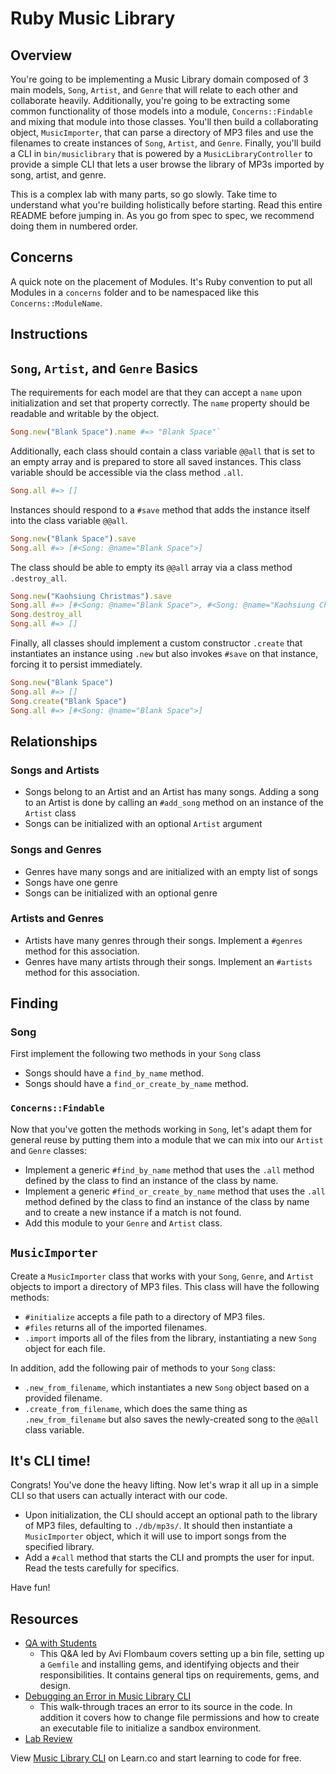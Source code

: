 # Ruby Music Library

## Overview

You're going to be implementing a Music Library domain composed of 3 main models, `Song`, `Artist`, and `Genre` that will relate to each other and collaborate heavily. Additionally, you're going to be extracting some common functionality of those models into a module, `Concerns::Findable` and mixing that module into those classes. You'll then build a collaborating object, `MusicImporter`, that can parse a directory of MP3 files and use the filenames to create instances of `Song`, `Artist`, and `Genre`. Finally, you'll build a CLI in `bin/musiclibrary` that is powered by a `MusicLibraryController` to provide a simple CLI that lets a user browse the library of MP3s imported by song, artist, and genre.

This is a complex lab with many parts, so go slowly. Take time to understand what you're building holistically before starting. Read this entire README before jumping in. As you go from spec to spec, we recommend doing them in numbered order.

## Concerns

A quick note on the placement of Modules. It's Ruby convention to put all Modules in a `concerns` folder and to be namespaced like this `Concerns::ModuleName`.

## Instructions

## `Song`, `Artist`, and `Genre` Basics

The requirements for each model are that they can accept a `name` upon initialization and set that property correctly. The `name` property should be readable and writable by the object.

```ruby
Song.new("Blank Space").name #=> "Blank Space"`
```

Additionally, each class should contain a class variable `@@all` that is set to an empty array and is prepared to store all saved instances. This class variable should be accessible via the class method `.all`.

```ruby
Song.all #=> []
```

Instances should respond to a `#save` method that adds the instance itself into the class variable `@@all`.

```ruby
Song.new("Blank Space").save
Song.all #=> [#<Song: @name="Blank Space">]
```

The class should be able to empty its `@@all` array via a class method `.destroy_all`.

```ruby
Song.new("Kaohsiung Christmas").save
Song.all #=> [#<Song: @name="Blank Space">, #<Song: @name="Kaohsiung Christmas">]
Song.destroy_all
Song.all #=> []
```

Finally, all classes should implement a custom constructor `.create` that instantiates an instance using `.new` but also invokes `#save` on that instance, forcing it to persist immediately.

```ruby
Song.new("Blank Space")
Song.all #=> []
Song.create("Blank Space")
Song.all #=> [#<Song: @name="Blank Space">]
```

## Relationships

### Songs and Artists

 * Songs belong to an Artist and an Artist has many songs. Adding a song to an Artist is done by calling an `#add_song` method on an instance of the `Artist` class
 * Songs can be initialized with an optional `Artist` argument

### Songs and Genres

  * Genres have many songs and are initialized with an empty list of songs
  * Songs have one genre
  * Songs can be initialized with an optional genre

### Artists and Genres

  * Artists have many genres through their songs. Implement a `#genres` method for this association.
  * Genres have many artists through their songs. Implement an `#artists` method for this association.

## Finding

### Song
First implement the following two methods in your `Song` class

  * Songs should have a `find_by_name` method.
  * Songs should have a `find_or_create_by_name` method.

### `Concerns::Findable`
Now that you've gotten the methods working in `Song`, let's adapt them for general reuse by putting them into a module that we can mix into our `Artist` and `Genre` classes:
  * Implement a generic `#find_by_name` method that uses the `.all` method defined by the class to find an instance of the class by name.
  * Implement a generic `#find_or_create_by_name` method that uses the `.all` method defined by the class to find an instance of the class by name and to create a new instance if a match is not found.
  * Add this module to your `Genre` and `Artist` class.

## `MusicImporter`

Create a `MusicImporter` class that works with your `Song`, `Genre`, and `Artist` objects to import a directory of MP3 files. This class will have the following methods:
  * `#initialize` accepts a file path to a directory of MP3 files.
  * `#files` returns all of the imported filenames.
  * `.import` imports all of the files from the library, instantiating a new `Song` object for each file.

In addition, add the following pair of methods to your `Song` class:
  * `.new_from_filename`, which instantiates a new `Song` object based on a provided filename.
  * `.create_from_filename`, which does the same thing as `.new_from_filename` but also saves the newly-created song to the `@@all` class variable.

## It's CLI time!
Congrats! You've done the heavy lifting. Now let's wrap it all up in a simple CLI so that users can actually interact with our code.

  * Upon initialization, the CLI should accept an optional path to the library of MP3 files, defaulting to `./db/mp3s/`. It should then instantiate a `MusicImporter` object, which it will use to import songs from the specified library.
  * Add a `#call` method that starts the CLI and prompts the user for input. Read the tests carefully for specifics.

Have fun!


## Resources

* [QA with Students](https://www.youtube.com/watch?v=kgYP9Yj8OE4&feature=youtu.be)
  - This Q&A led by Avi Flombaum covers setting up a bin file, setting up a `Gemfile` and installing gems, and identifying objects and their responsibilities. It contains general tips on requirements, gems, and design.
* [Debugging an Error in Music Library CLI](https://www.youtube.com/watch?v=J_BSGPW37AE)
  - This walk-through traces an error to its source in the code. In addition it covers how to change file permissions and how to create an executable file to initialize a sandbox environment.
* [Lab Review](https://www.youtube.com/watch?v=iClea2crypU)

<p class='util--hide'>View <a href='https://learn.co/lessons/ruby-music-library-cli'>Music Library CLI</a> on Learn.co and start learning to code for free.</p>
